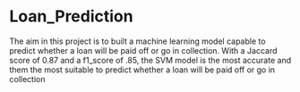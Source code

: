 # Loan_Prediction
The aim in this project is to built a machine learning model capable to predict whether a loan will be paid off or go in collection. With a Jaccard score of 0.87 and a f1_score of .85, the SVM model is the most accurate and them the most suitable to predict whether a loan will be paid off or go in collection
